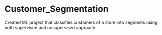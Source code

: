 # Customer_Segmentation

Created ML project that classifies customers of a store into segments using both supervised and unsupervised approach

